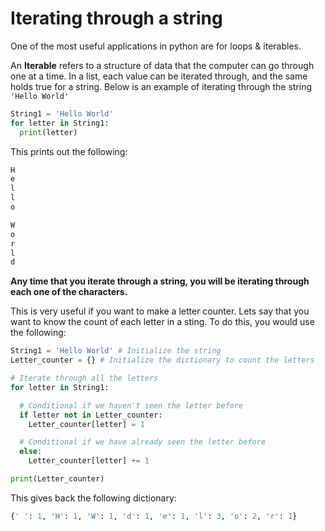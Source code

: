 # Iterating through a string

One of the most useful applications in python are for loops & iterables.  

An **Iterable** refers to a structure of data that the computer can go through one at a time.  In a list, each value can be iterated through, and the same holds true for a string.  Below is an example of iterating through the string `'Hello World'`

```python
String1 = 'Hello World'
for letter in String1:
  print(letter)
```
This prints out the following:
```python
H
e
l
l
o

W
o
r
l
d
```

**Any time that you iterate through a string, you will be iterating through each one of the characters.**

This is very useful if you want to make a letter counter.  Lets say that you want to know the count of each letter in a sting.  To do this, you would use the following:


```python
String1 = 'Hello World' # Initialize the string
Letter_counter = {} # Initialize the dictionary to count the letters

# Iterate through all the letters
for letter in String1:

  # Conditional if we haven't seen the letter before
  if letter not in Letter_counter:
    Letter_counter[letter] = 1

  # Conditional if we have already seen the letter before
  else:
    Letter_counter[letter] += 1

print(Letter_counter)
```


This gives back the following dictionary:
```Python
{' ': 1, 'H': 1, 'W': 1, 'd': 1, 'e': 1, 'l': 3, 'o': 2, 'r': 1}
```
